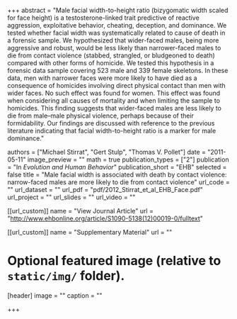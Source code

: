 +++
abstract = "Male facial width-to-height ratio (bizygomatic width scaled for face height) is a testosterone-linked trait predictive of reactive aggression, exploitative behavior, cheating, deception, and dominance. We tested whether facial width was systematically related to cause of death in a forensic sample. We hypothesized that wider-faced males, being more aggressive and robust, would be less likely than narrower-faced males to die from contact violence (stabbed, strangled, or bludgeoned to death) compared with other forms of homicide. We tested this hypothesis in a forensic data sample covering 523 male and 339 female skeletons. In these data, men with narrower faces were more likely to have died as a consequence of homicides involving direct physical contact than men with wider faces. No such effect was found for women. This effect was found when considering all causes of mortality and when limiting the sample to homicides. This finding suggests that wider-faced males are less likely to die from male–male physical violence, perhaps because of their formidability. Our findings are discussed with reference to the previous literature indicating that facial width-to-height ratio is a marker for male dominance."

authors = ["Michael Stirrat", "Gert Stulp", "Thomas V. Pollet"]
date = "2011-05-11"
image_preview = ""
math = true
publication_types = ["2"]
publication = "In *Evolution and Human Behavior*"
publication_short = "EHB"
selected = false
title = "Male facial width is associated with death by contact violence: narrow-faced males are more likely to die from contact violence"
url_code = ""
url_dataset = ""
url_pdf = "pdf/2012_Stirrat_et_al_EHB_Face.pdf"
url_project = ""
url_slides = ""
url_video = ""

[[url_custom]]
name = "View Journal Article"
url = "http://www.ehbonline.org/article/S1090-5138(12)00019-0/fulltext"

[[url_custom]]
name = "Supplementary Material"
url = ""

# Optional featured image (relative to `static/img/` folder).
[header]
image = ""
caption = ""

+++
